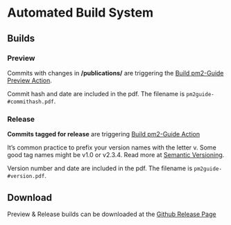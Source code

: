 # Automated Build System

## Builds
### Preview

Commits with changes in **/publications/** are triggering the [Build pm2-Guide Preview Action](./workflows/build_pm2guide_preview.yml).

Commit hash and date are included in the pdf. The filename is `pm2guide-#commithash.pdf`. 

### Release

**Commits tagged for release** are triggering [Build pm2-Guide Action](./workflows/build_pm2guide_release.yml)

It’s common practice to prefix your version names with the letter v. Some good tag names might be v1.0 or v2.3.4.
Read more at [Semantic Versioning](https://semver.org/).

Version number and date are included in the pdf. The filename is `pm2guide-#version.pdf`. 

## Download

Preview & Release builds can be downloaded at the [Github Release Page](../releases)
